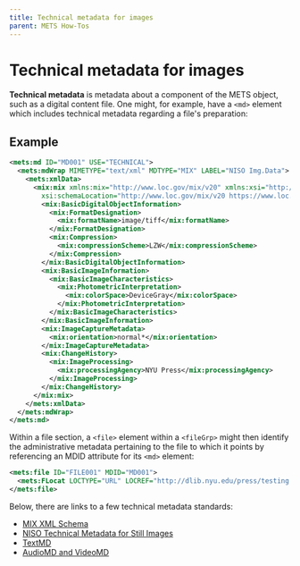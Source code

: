 ```yaml
---
title: Technical metadata for images
parent: METS How-Tos
---
```

# Technical metadata for images

**Technical metadata** is metadata about a component of the METS object, such as a digital content file. One might, for example, have a `<md>` element which includes technical metadata regarding a file's preparation:

## Example

```xml
<mets:md ID="MD001" USE="TECHNICAL">
  <mets:mdWrap MIMETYPE="text/xml" MDTYPE="MIX" LABEL="NISO Img.Data">
    <mets:xmlData>
      <mix:mix xmlns:mix="http://www.loc.gov/mix/v20" xmlns:xsi="http://www.w3.org/2001/XMLSchema-instance"
        xsi:schemaLocation="http://www.loc.gov/mix/v20 https://www.loc.gov/standards/mix/mix.xsd">
        <mix:BasicDigitalObjectInformation>
          <mix:FormatDesignation>
            <mix:formatName>image/tiff</mix:formatName>
          </mix:FormatDesignation>
          <mix:Compression>
            <mix:compressionScheme>LZW</mix:compressionScheme>
          </mix:Compression>
        </mix:BasicDigitalObjectInformation>
        <mix:BasicImageInformation>
          <mix:BasicImageCharacteristics>
            <mix:PhotometricInterpretation>
              <mix:colorSpace>DeviceGray</mix:colorSpace>
            </mix:PhotometricInterpretation>
          </mix:BasicImageCharacteristics>
        </mix:BasicImageInformation>
        <mix:ImageCaptureMetadata>
          <mix:orientation>normal*</mix:orientation>
        </mix:ImageCaptureMetadata>
        <mix:ChangeHistory>
          <mix:ImageProcessing>
            <mix:processingAgency>NYU Press</mix:processingAgency>
          </mix:ImageProcessing>
        </mix:ChangeHistory>
      </mix:mix>
    </mets:xmlData>
  </mets:mdWrap>
</mets:md>
```

Within a file section, a `<file>` element within a `<fileGrp>` might then identify the administrative metadata pertaining to the file to which it points by referencing an MDID attribute for its `<md>` element:

```xml
<mets:file ID="FILE001" MDID="MD001">
  <mets:FLocat LOCTYPE="URL" LOCREF="http://dlib.nyu.edu/press/testing.tif"/>
</mets:file>
```

Below, there are links to a few technical metadata standards:

- [MIX XML Schema](https://www.loc.gov/standards/mix/)
- [NISO Technical Metadata for Still Images](https://www.niso.org/publications/ansiniso-z3987-2006-r2017-data-dictionary-technical-metadata-digital-still-images)
- [TextMD](https://www.loc.gov/standards/textMD/)
- [AudioMD and VideoMD](https://www.loc.gov/standards/amdvmd/index.html)
